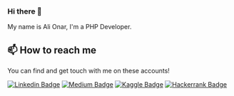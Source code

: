 ### Hi there 👋

My name is Ali Onar, I'm a PHP Developer.

## 📫 How to reach me

You can find and get touch with me on these accounts!

[![Linkedin Badge](https://img.shields.io/badge/linkedin-blue?style=for-the-badge&logo=linkedin)](https://www.linkedin.com/in/ali-tunacan-onar)
[![Medium Badge](https://img.shields.io/badge/medium-green?style=for-the-badge&logo=medium)](https://alitunacanonar.medium.com/)
[![Kaggle Badge](https://img.shields.io/badge/kaggle-yellow?style=for-the-badge&logo=kaggle)](https://www.kaggle.com/alitonar)
[![Hackerrank Badge](https://img.shields.io/badge/hackerrank-orange?style=for-the-badge&logo=hackerrank)](https://www.hackerrank.com/alitunacanonar59)

<!--
**Ali-Onar/ali-onar** is a ✨ _special_ ✨ repository because its `README.md` (this file) appears on your GitHub profile.

Here are some ideas to get you started:

- 🔭 I’m currently working on ...
- 🌱 I’m currently learning ...
- 👯 I’m looking to collaborate on ...
- 🤔 I’m looking for help with ...
- 💬 Ask me about ...
- 📫 How to reach me: ...
- 😄 Pronouns: ...
- ⚡ Fun fact: ...
-->
